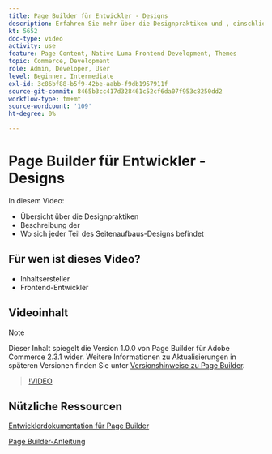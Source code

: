 ```yaml
---
title: Page Builder für Entwickler - Designs
description: Erfahren Sie mehr über die Designpraktiken und ​, einschließlich des Speicherorts für jeden Teil des Seitenaufbaus-Designs.
kt: 5652
doc-type: video
activity: use
feature: Page Content, Native Luma Frontend Development, Themes
topic: Commerce, Development
role: Admin, Developer, User
level: Beginner, Intermediate
exl-id: 3c86bf88-b5f9-42be-aabb-f9db1957911f
source-git-commit: 8465b3cc417d328461c52cf6da07f953c8250dd2
workflow-type: tm+mt
source-wordcount: '109'
ht-degree: 0%

---
```


# Page Builder für Entwickler - Designs

In diesem Video:

- Übersicht über die Designpraktiken
- Beschreibung der &#x200B;
- Wo sich jeder Teil des Seitenaufbaus-Designs befindet&#x200B;

## Für wen ist dieses Video?

- Inhaltsersteller
- Frontend-Entwickler

## Videoinhalt

>[!NOTE]
>
>Dieser Inhalt spiegelt die Version 1.0.0 von Page Builder für Adobe Commerce 2.3.1 wider. Weitere Informationen zu Aktualisierungen in späteren Versionen finden Sie unter [Versionshinweise zu Page Builder](https://experienceleague.adobe.com/docs/commerce-admin/page-builder/release-notes.html).

>[!VIDEO](https://video.tv.adobe.com/v/35711?quality=12&learn=on)

## Nützliche Ressourcen

[Entwicklerdokumentation für Page Builder](https://developer.adobe.com/commerce/frontend-core/page-builder/)

[Page Builder-Anleitung](https://experienceleague.adobe.com/docs/commerce-admin/page-builder/introduction.html)
